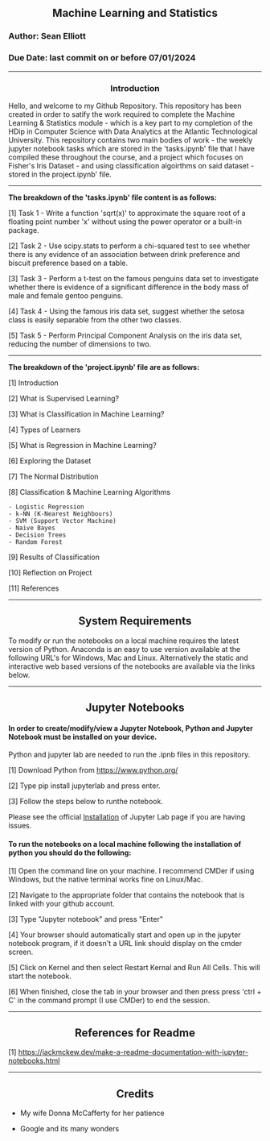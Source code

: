 ## <div align="center">Machine Learning and Statistics</div>
### Author: Sean Elliott
### Due Date: last commit on or before 07/01/2024
----

### <div align="center">Introduction</div>

Hello, and welcome to my Github Repository. This repository has been created in order to satify the work required to complete the Machine Learning & Statistics module - which is a key part to my completion of the HDip in Computer Science with Data Analytics at the Atlantic Technological University. This repository contains two main bodies of work - the weekly jupyter notebook tasks which are stored in the 'tasks.ipynb' file that I have compiled these throughout the course, and a project which focuses on Fisher's Iris Dataset - and using classification algoirthms on said dataset - stored in the project.ipynb' file.

---- 

**The breakdown of the 'tasks.ipynb' file content is as follows:**

[1] Task 1 - Write a function 'sqrt(x)' to approximate the square root of a floating point number 'x' without using the power operator or a built-in package.

[2] Task 2 - Use scipy.stats to perform a chi-squared test to see whether there is any evidence of an association between drink preference and biscuit preference based on a table.

[3] Task 3 - Perform a t-test on the famous penguins data set to investigate whether there is evidence of a significant difference in the body mass of male and female gentoo penguins.

[4] Task 4 - Using the famous iris data set, suggest whether the setosa class is easily separable from the other two classes.

[5] Task 5 - Perform Principal Component Analysis on the iris data set, reducing the number of dimensions to two. 

----

**The breakdown of the 'project.ipynb' file are as follows:**

[1] Introduction

[2] What is Supervised Learning?

[3] What is Classification in Machine Learning?

[4] Types of Learners

[5] What is Regression in Machine Learning?

[6] Exploring the Dataset

[7] The Normal Distribution

[8] Classification & Machine Learning Algorithms

    - Logistic Regression
    - k-NN (K-Nearest Neighbours)
    - SVM (Support Vector Machine)
    - Naive Bayes 
    - Decision Trees
    - Random Forest

[9] Results of Classification

[10] Reflection on Project

[11] References

----

## <div align="center">System Requirements</div>

To modify or run the notebooks on a local machine requires the latest version of Python. Anaconda is an easy to use version available at the following URL's for Windows, Mac and Linux. Alternatively the static and interactive web based versions of the notebooks are available via the links below.

----

## <div align="center">Jupyter Notebooks </div>

#### In order to create/modify/view a Jupyter Notebook, Python and Jupyter Notebook must be installed on your device.

Python and jupyter lab are needed to run the .ipnb files in this repository.

[1] Download Python from https://www.python.org/

[2] Type pip install jupyterlab and press enter.

[3] Follow the steps below to runthe notebook.

Please see the official [Installation](https://jupyterlab.readthedocs.io/en/stable/getting_started/installation.html) of Jupyter Lab page if you are having issues.

#### To run the notebooks on a local machine following the installation of python you should do the following:

[1] Open the command line on your machine. I recommend CMDer if using Windows, but the native terminal works fine on Linux/Mac.

[2] Navigate to the appropriate folder that contains the notebook that is linked with your github account.

[3] Type "Jupyter notebook" and press "Enter"

[4] Your browser should automatically start and open up in the jupyter notebook program, if it doesn't a URL link should display on the cmder screen. 

[5] Click on Kernel and then select Restart Kernal and Run All Cells. This will start the notebook.

[6] When finished, close the tab in your browser and then press press 'ctrl + C' in the command prompt (I use CMDer) to end the session.

----

## <div align="center">References for Readme</div>

[1] https://jackmckew.dev/make-a-readme-documentation-with-jupyter-notebooks.html

----

## <div align="center">Credits</div>

- My wife Donna McCafferty for her patience

- Google and its many wonders
